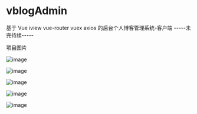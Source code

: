 # vblogAdmin
基于 Vue iview vue-router  vuex axios 的后台个人博客管理系统-客户端
-----未完待续-----

项目图片

![image](https://github.com/fengyaogit123/vblogAdmin/raw/master/images/img.jpg)


![image](https://github.com/fengyaogit123/vblogAdmin/tree/master/static/1.jpg)


![image](https://github.com/fengyaogit123/vblogAdmin/tree/master/static/2.jpg)


![image](https://github.com/fengyaogit123/vblogAdmin/tree/master/static/3.jpg)


![image](https://github.com/fengyaogit123/vblogAdmin/tree/master/static/5.jpg)
